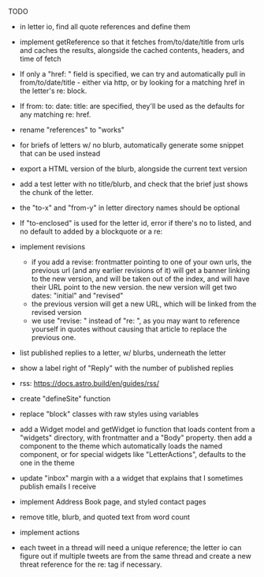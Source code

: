 TODO

- in letter io, find all quote references and define them
- implement getReference so that it fetches from/to/date/title from urls and caches the results,
  alongside the cached contents, headers, and time of fetch
- If only a "href: " field is specified, we can try and automatically
  pull in from/to/date/title - either via http, or by looking for a matching href in the letter's
  re: block.
- If from: to: date: title: are specified, they'll be used as the defaults for any
  matching re: href.
- rename "references" to "works"

- for briefs of letters w/ no blurb, automatically generate some snippet that can be used instead
- export a HTML version of the blurb, alongside the current text version
- add a test letter with no title/blurb, and check that the brief just shows the chunk of the letter.

- the "to-x" and "from-y" in letter directory names should be optional
- If "to-enclosed" is used for the letter id, error if there's no to listed,
  and no default to added by a blockquote or a re:

- implement revisions
  * if you add a revise: frontmatter pointing to one of your own urls, the previous url (and any earlier revisions of it) will get a banner linking to the new version, and will be taken out of the index, and will have their URL point to the new version. the new version will get two dates: "initial" and "revised"
  * the previous version will get a new URL, which will be linked from the revised version
  * we use "revise: " instead of "re: ", as you may want to reference yourself in quotes without
    causing that article to replace the previous one.

- list published replies to a letter, w/ blurbs, underneath the letter
- show a label right of "Reply" with the number of published replies

- rss: https://docs.astro.build/en/guides/rss/

- create "defineSite" function

- replace "block" classes with raw styles using variables

- add a Widget model and getWidget io function that loads content from a "widgets" directory,
  with frontmatter and a "Body" property.
  then add a <Widget> component to the theme which automatically loads the named component,
  or for special widgets like "LetterActions", defaults to the one in the theme
- update "inbox" margin with a a widget that explains that I sometimes publish emails I receive

- implement Address Book page, and styled contact pages

- remove title, blurb, and quoted text from word count

- implement actions

- each tweet in a thread will need a unique reference;
  the letter io can figure out if multiple tweets are
  from the same thread and create a new threat reference for the re:
  tag if necessary.